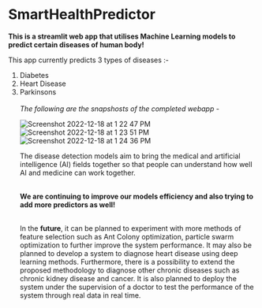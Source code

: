 # SmartHealthPredictor
<b>This is a streamlit web app that utilises Machine Learning models to predict certain diseases of human body!</b>

This app currently predicts 3 types of diseases :-
<ol>
<li>Diabetes</li>
<li>Heart Disease</li>
<li>Parkinsons</li>
<br>
<i>The following are the snapshosts of the completed webapp - </i>

![Screenshot 2022-12-18 at 1 22 47 PM](https://user-images.githubusercontent.com/72563740/208288302-69331fe8-adb6-45f7-854e-4a3903a13aa0.jpg)
![Screenshot 2022-12-18 at 1 23 51 PM](https://user-images.githubusercontent.com/72563740/208288306-71d9a87d-39eb-4372-acd9-8288d490d0d1.jpg)
![Screenshot 2022-12-18 at 1 24 36 PM](https://user-images.githubusercontent.com/72563740/208288309-50e104f4-933a-498b-a021-0a1dd7a8b4db.jpg)

 <p>The disease detection models aim to bring the medical and artificial intelligence (AI) fields
  together so that people can understand how well AI and medicine can work together.</p>
 <br>
<b>We are continuing to improve our models efficiency and also trying to add more predictors as well!</b>
<br>
<br>
<p>In the <b>future</b>, it can be planned to experiment with more methods of feature selection such as Ant Colony optimization, particle swarm optimization to further improve the system performance. It may also be planned to develop a system to diagnose heart disease using deep learning methods. Furthermore, there is a possibility to extend the proposed methodology to diagnose other chronic diseases such as chronic kidney disease and cancer. It is also planned to deploy the system under the supervision of a doctor to test the performance of the system through real data in real time.</p>
 
